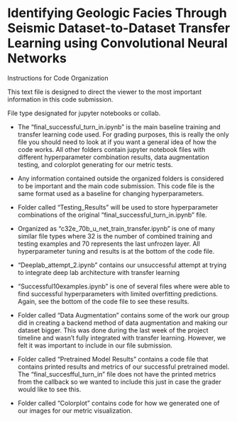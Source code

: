 # Identifying Geologic Facies Through Seismic Dataset-to-Dataset Transfer Learning using Convolutional Neural Networks


Instructions for Code Organization 

This text file is designed to direct the viewer to the most important information in this code submission.

File type designated for jupyter notebooks or collab.

-	The “final_successful_turn_in.ipynb” is the main baseline training and transfer learning code used. For grading purposes, this is really the only file you should need to look at if you want a general idea of how the code works. All other folders contain jupyter notebook files with different hyperparameter combination results, data augmentation testing, and colorplot generating for our metric tests.
-	Any information contained outside the organized folders is considered to be important and the main code submission. This code file is the same format used as a baseline for changing hyperparameters. 

-	Folder called “Testing_Results” will be used to store hyperparameter combinations of the original “final_successful_turn_in.ipynb” file. 
-	Organized as “c32e_70b_u_net_train_transfer.ipynb” is one of many similar file types where 32 is the number of combined training and testing examples and 70 represents the last unfrozen layer. All hyperparameter tuning and results is at the bottom of the code file. 
-	“Deeplab_attempt_2.ipynb” contains our unsuccessful attempt at trying to integrate deep lab architecture with transfer learning
-	“Successful10examples.ipynb” is one of several files where were able to find successful hyperparameters with limited overfitting predictions. Again, see the bottom of the code file to see these results. 

-    Folder called “Data Augmentation” contains some of the work our group did in creating a backend method of data augmentation and making our dataset bigger. This was done during the last week of the project timeline and wasn’t fully integrated with transfer learning. However, we felt it was important to include in our file submission. 
  
-    Folder called “Pretrained Model Results” contains a code file that contains printed results and metrics of our successful pretrained model. The “final_succesfful_turn_in” file does not have the printed metrics from the callback so we wanted to include this just in case the grader would like to see this. 

- Folder called “Colorplot” contains code for how we generated one of our images for our metric visualization. 

